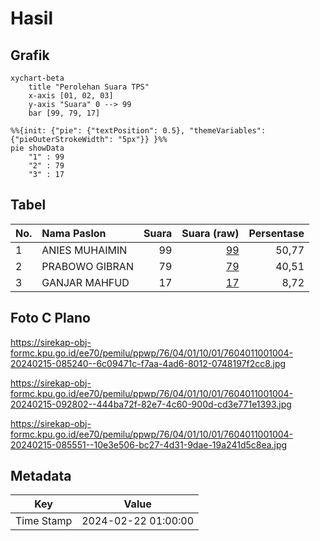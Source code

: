 # Hasil

## Grafik

```mermaid
xychart-beta
    title "Perolehan Suara TPS"
    x-axis [01, 02, 03]
    y-axis "Suara" 0 --> 99
    bar [99, 79, 17]
```

```mermaid
%%{init: {"pie": {"textPosition": 0.5}, "themeVariables": {"pieOuterStrokeWidth": "5px"}} }%%
pie showData
    "1" : 99
    "2" : 79
    "3" : 17
```

## Tabel

| No. | Nama Paslon    | Suara | Suara (raw) | Persentase |
|:--- |:-------------- | -----:| -----------:| ----------:|
| 1   | ANIES MUHAIMIN | 99    | [99][p-1]   | 50,77      |
| 2   | PRABOWO GIBRAN | 79    | [79][p-2]   | 40,51      |
| 3   | GANJAR MAHFUD  | 17    | [17][p-3]   | 8,72       |


[p-1]: https://github.com/gigit-pemilu/pemilu-2024-76-sulawesi-barat/blob/main/pilpres/hitung-suara/sub/76-sulawesi-barat/sub/04-polewali-mandar/sub/01-tinambung/sub/1001-tinambung/sub/004-tps/sub/paslon-1.txt
[p-2]: https://github.com/gigit-pemilu/pemilu-2024-76-sulawesi-barat/blob/main/pilpres/hitung-suara/sub/76-sulawesi-barat/sub/04-polewali-mandar/sub/01-tinambung/sub/1001-tinambung/sub/004-tps/sub/paslon-2.txt
[p-3]: https://github.com/gigit-pemilu/pemilu-2024-76-sulawesi-barat/blob/main/pilpres/hitung-suara/sub/76-sulawesi-barat/sub/04-polewali-mandar/sub/01-tinambung/sub/1001-tinambung/sub/004-tps/sub/paslon-3.txt

## Foto C Plano

https://sirekap-obj-formc.kpu.go.id/ee70/pemilu/ppwp/76/04/01/10/01/7604011001004-20240215-085240--6c09471c-f7aa-4ad6-8012-0748197f2cc8.jpg

https://sirekap-obj-formc.kpu.go.id/ee70/pemilu/ppwp/76/04/01/10/01/7604011001004-20240215-092802--444ba72f-82e7-4c60-900d-cd3e771e1393.jpg

https://sirekap-obj-formc.kpu.go.id/ee70/pemilu/ppwp/76/04/01/10/01/7604011001004-20240215-085551--10e3e506-bc27-4d31-9dae-19a241d5c8ea.jpg


## Metadata

| Key        | Value               |
| ---------- | ------------------- |
| Time Stamp | 2024-02-22 01:00:00 |



